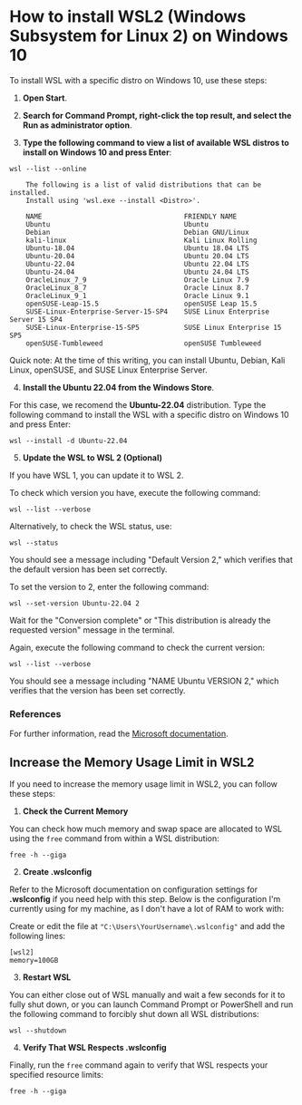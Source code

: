 # How to install WSL2 (Windows Subsystem for Linux 2) on Windows 10

To install WSL with a specific distro on Windows 10, use these steps:

1. **Open Start**.

2. **Search for Command Prompt, right-click the top result, and select the Run as administrator option**.

3. **Type the following command to view a list of available WSL distros to install on Windows 10 and press Enter**:
```
wsl --list --online

	The following is a list of valid distributions that can be installed.
	Install using 'wsl.exe --install <Distro>'.

	NAME                                   FRIENDLY NAME
	Ubuntu                                 Ubuntu
	Debian                                 Debian GNU/Linux
	kali-linux                             Kali Linux Rolling
	Ubuntu-18.04                           Ubuntu 18.04 LTS
	Ubuntu-20.04                           Ubuntu 20.04 LTS
	Ubuntu-22.04                           Ubuntu 22.04 LTS
	Ubuntu-24.04                           Ubuntu 24.04 LTS
	OracleLinux_7_9                        Oracle Linux 7.9
	OracleLinux_8_7                        Oracle Linux 8.7
	OracleLinux_9_1                        Oracle Linux 9.1
	openSUSE-Leap-15.5                     openSUSE Leap 15.5
	SUSE-Linux-Enterprise-Server-15-SP4    SUSE Linux Enterprise Server 15 SP4
	SUSE-Linux-Enterprise-15-SP5           SUSE Linux Enterprise 15 SP5
	openSUSE-Tumbleweed                    openSUSE Tumbleweed
```
Quick note: At the time of this writing, you can install Ubuntu, Debian, Kali Linux, openSUSE, and SUSE Linux Enterprise Server.

4. **Install the Ubuntu 22.04 from the Windows Store**.

For this case, we recomend the **Ubuntu-22.04** distribution. Type the following command to install the WSL with a specific distro on Windows 10 and press Enter:
```
wsl --install -d Ubuntu-22.04
```

5. **Update the WSL to WSL 2 (Optional)**

If you have WSL 1, you can update it to WSL 2.

To check which version you have, execute the following command:
```
wsl --list --verbose
```

Alternatively, to check the WSL status, use:
```
wsl --status
```
You should see a message including "Default Version 2," which verifies that the default version has been set correctly.

To set the version to 2, enter the following command:
```
wsl --set-version Ubuntu-22.04 2
```
Wait for the "Conversion complete" or "This distribution is already the requested version" message in the terminal.

Again, execute the following command to check the current version:
```
wsl --list --verbose
```
You should see a message including "NAME Ubuntu VERSION 2," which verifies that the version has been set correctly.



### References

For further information, read the [Microsoft documentation](https://learn.microsoft.com/en-us/windows/wsl/install).

<!--
https://pureinfotech.com/install-windows-subsystem-linux-2-windows-10/#install_wsl_command_2004_windows10
https://ubuntu.com/tutorials/install-ubuntu-on-wsl2-on-windows-11-with-gui-support#1-overview
https://linuxconfig.org/ubuntu-22-04-on-wsl-windows-subsystem-for-linux
https://superuser.com/questions/1746633/update-the-windows-subsystem-for-linux-wsl-to-wsl-2
-->




## Increase the Memory Usage Limit in WSL2

If you need to increase the memory usage limit in WSL2, you can follow these steps:

1. **Check the Current Memory**

You can check how much memory and swap space are allocated to WSL using the `free` command from within a WSL distribution:

```
free -h --giga
```

2. **Create .wslconfig**

Refer to the Microsoft documentation on configuration settings for **.wslconfig** if you need help with this step. Below is the configuration I'm currently using for my machine, as I don't have a lot of RAM to work with:

Create or edit the file at `"C:\Users\YourUsername\.wslconfig"` and add the following lines:

```
[wsl2]
memory=100GB
```

3. **Restart WSL**

You can either close out of WSL manually and wait a few seconds for it to fully shut down, or you can launch Command Prompt or PowerShell and run the following command to forcibly shut down all WSL distributions:

```
wsl --shutdown
```

4. **Verify That WSL Respects .wslconfig**

Finally, run the `free` command again to verify that WSL respects your specified resource limits:

```
free -h --giga
```

<!-- 

### References

https://www.aleksandrhovhannisyan.com/blog/limiting-memory-usage-in-wsl-2/

-->